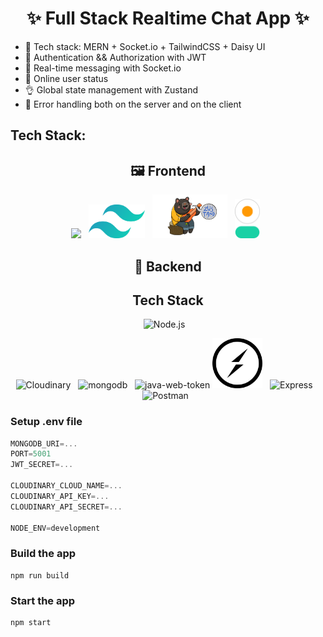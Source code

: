 <div align="center">

# ✨ Full Stack Realtime Chat App ✨

</div>

- 🌟 Tech stack: MERN + Socket.io + TailwindCSS + Daisy UI
- 🎃 Authentication && Authorization with JWT
- 👾 Real-time messaging with Socket.io
- 🚀 Online user status
- 👌 Global state management with Zustand
- 🐞 Error handling both on the server and on the client

## Tech Stack:

<div align="center">

## 🖼️ Frontend

<img src="https://upload.wikimedia.org/wikipedia/commons/a/a7/React-icon.svg" width="70" />&nbsp;&nbsp;
<img src="frontend/public/tailwind.png" alt="tailwind" width="90"/>&nbsp;&nbsp;
<img src="frontend/public/zustand.png" alt="Zustand" width="120"/>&nbsp;&nbsp;
<img src="frontend/public/daisyui.png" alt="daisyui" width="40"/>&nbsp;&nbsp;

## 🔧 Backend

## Tech Stack

<img src="https://upload.wikimedia.org/wikipedia/commons/thumb/d/d9/Node.js_logo.svg/590px-Node.js_logo.svg.png" alt="Node.js" width="80"/> &nbsp;&nbsp;

![Cloudinary](https://img.shields.io/badge/Cloudinary-3448C5?style=for-the-badge&logo=cloudinary&logoColor=white)&nbsp;&nbsp;
<img src="https://cdn.jsdelivr.net/gh/devicons/devicon@latest/icons/mongodb/mongodb-original-wordmark.svg" alt="mongodb" width="70"/>&nbsp;&nbsp; <img width="80" src="https://img.icons8.com/color/48/java-web-token.png" alt="java-web-token"/> <img src="frontend/public/socketio.png" alt="socketio" width="80"/>&nbsp;&nbsp;
<img src="https://img.icons8.com/?size=100&id=kg46nzoJrmTR&format=png&color=000000" alt="Express" width="80"/> &nbsp;&nbsp;
<img src="https://www.vectorlogo.zone/logos/getpostman/getpostman-icon.svg" alt="Postman" width="80"/>&nbsp;&nbsp;

</div>

### Setup .env file

```js
MONGODB_URI=...
PORT=5001
JWT_SECRET=...

CLOUDINARY_CLOUD_NAME=...
CLOUDINARY_API_KEY=...
CLOUDINARY_API_SECRET=...

NODE_ENV=development
```

### Build the app

```shell
npm run build
```

### Start the app

```shell
npm start
```
